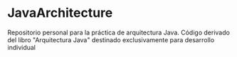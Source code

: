 # JavaArchitecture
Repositorio personal para la práctica de arquitectura Java. Código derivado del libro "Arquitectura Java" destinado exclusivamente para desarrollo individual
